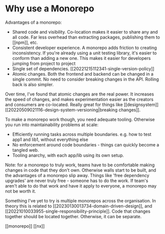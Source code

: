 # Why use a Monorepo

Advantages of a monorepo:
- Shared code and visibility. Co-location makes it easier to share any and all code. Far less overhead than extracting packages, publishing them to [[npm]], etc.
- Consistent developer experience. A monorepo adds friction to creating inconsistency. If you're already using a unit testing library, it's easier to conform than adding a new one. This makes it easier for developers jumping from project to project
- Single set of dependencies. [[20221215112341-single-version-policy]]
- Atomic changes. Both the frontend and backend can be changed in a single commit. No need to consider breaking changes in the API. Rolling back is also simpler.

Over time, I've found that atomic changes are the real power. It increases the speed of changes, and makes experimentation easier as the creators and consumers are co-located. Really great for things like [[designsystem]] [[20220509021116-design-system-versioning|breaking changes]].

To make a monorepo work though, you need adequate tooling. Otherwise you run into maintainability problems at scale:
- Efficiently running tasks across multiple boundaries. e.g. how to test app1 and lib1, without everything else
- No enforcement around code boundaries - things can quickly become a tangled web.
- Tooling anarchy, with each app/lib using its own setup.

Note: for a monorepo to truly work, teams have to be comfortable making changes in code that they don't own. Otherwise walls start to be built, and the advantages of a monorepo slip away. Things like 'free dependency upgrades' are never truly free - someone has to do the work. If team's aren't able to do that work and have it apply to everyone, a monorepo may not be worth it.

Something I've yet to try is multiple monorepos across the organisation. In theory this is related to [[20230130013734-domain-driven-design]], and [[20221010033955-single-responsibility-principle]]. Code that changes together should be located together. Otherwise, it can be separate.

[[monorepo]]
[[nx]]